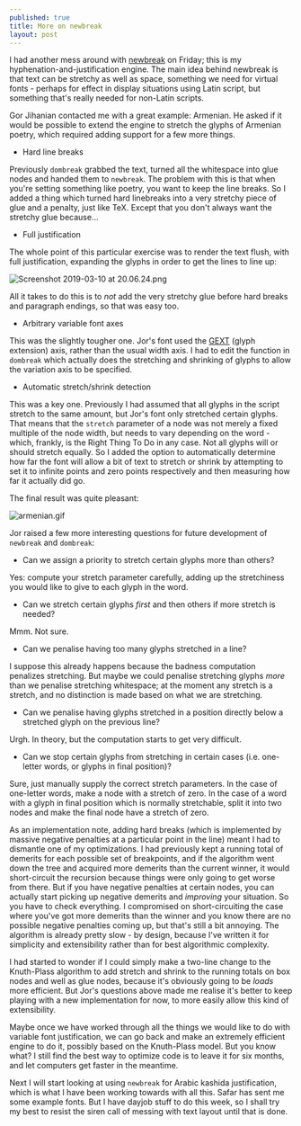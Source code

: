 ```yaml
---
published: true
title: More on newbreak
layout: post
---
```


I had another mess around with [newbreak](https://github.com/simoncozens/newbreak) on Friday; this is my hyphenation-and-justification engine. The main idea behind newbreak is that text can be stretchy as well as space, something we need for virtual fonts - perhaps for effect in display situations using Latin script, but something that's really needed for non-Latin scripts.

Gor Jihanian contacted me with a great example: Armenian. He asked if it would be possible to extend the engine to stretch the glyphs of Armenian poetry, which required adding support for a few more things.

* Hard line breaks

Previously `dombreak` grabbed the text, turned all the whitespace into glue nodes and handed them to `newbreak`. The problem with this is that when you're setting something like poetry, you want to keep the line breaks. So I added a thing which turned hard linebreaks into a very stretchy piece of glue and a penalty, just like TeX. Except that you don't always want the stretchy glue because...

* Full justification

The whole point of this particular exercise was to render the text flush, with full justification, expanding the glyphs in order to get the lines to line up:

![Screenshot 2019-03-10 at 20.06.24.png](https://github.com/simoncozens/simoncozens.github.io/raw/master/_posts/Screenshot%202019-03-10%20at%2020.06.24.png)

All it takes to do this is to *not* add the very stretchy glue before hard breaks and paragraph endings, so that was easy too.

* Arbitrary variable font axes

This was the slightly tougher one. Jor's font used the [GEXT](https://github.com/jmsole/gext-demos) (glyph extension) axis, rather than the usual width axis. I had to edit the function in `dombreak` which actually does the stretching and shrinking of glyphs to allow the variation axis to be specified.

* Automatic stretch/shrink detection

This was a key one. Previously I had assumed that all glyphs in the script stretch to the same amount, but Jor's font only stretched certain glyphs. That means that the `stretch` parameter of a node was not merely a fixed multiple of the node width, but needs to vary depending on the word - which, frankly, is the Right Thing To Do in any case. Not all glyphs will or should stretch equally. So I added the option to automatically determine how far the font will allow a bit of text to stretch or shrink by attempting to set it to infinite points and zero points respectively and then measuring how far it actually did go.

The final result was quite pleasant:

![armenian.gif](https://github.com/simoncozens/simoncozens.github.io/raw/master/_posts/armenian.gif)

Jor raised a few more interesting questions for future development of `newbreak` and `dombreak`:

* Can we assign a priority to stretch certain glyphs more than others?

Yes: compute your stretch parameter carefully, adding up the stretchiness you would like to give to each glyph in the word.

* Can we stretch certain glyphs *first* and then others if more stretch is needed?

Mmm. Not sure.

* Can we penalise having too many glyphs stretched in a line?

I suppose this already happens because the badness computation penalizes stretching. But maybe we could penalise stretching glyphs *more* than we penalise stretching whitespace; at the moment any stretch is a stretch, and no distinction is made based on what we are stretching.

* Can we penalise having glyphs stretched in a position directly below a stretched glyph on the previous line?

Urgh. In theory, but the computation starts to get very difficult.

* Can we stop certain glyphs from stretching in certain cases (i.e. one-letter words, or glyphs in final position)?

Sure, just manually supply the correct stretch parameters. In the case of one-letter words, make a node with a stretch of zero. In the case of a word with a glyph in final position which is normally stretchable, split it into two nodes and make the final node have a stretch of zero.

As an implementation note, adding hard breaks (which is implemented by massive negative penalties at a particular point in the line) meant I had to dismantle one of my optimizations. I had previously kept a running total of demerits for each possible set of breakpoints, and if the algorithm went down the tree and acquired more demerits than the current winner, it would short-circuit the recursion because things were only going to get worse from there. But if you have negative penalties at certain nodes, you can actually start picking up negative demerits and *improving* your situation. So you have to check everything. I compromised on short-circuiting the case where you've got more demerits than the winner and you know there are no possible negative penalties coming up, but that's still a bit annoying. The algorithm is already pretty slow - by design, because I've written it for simplicity and extensibility rather than for best algorithmic complexity.

I had started to wonder if I could simply make a two-line change to the Knuth-Plass algorithm to add stretch and shrink to the running totals on box nodes and well as glue nodes, because it's obviously going to be *loads* more efficient. But Jor's questions above made me realise it's better to keep playing with a new implementation for now, to more easily allow this kind of extensibility.

Maybe once we have worked through all the things we would like to do with variable font justification, we can go back and make an extremely efficient engine to do it, possibly based on the Knuth-Plass model. But you know what? I still find the best way to optimize code is to leave it for six months, and let computers get faster in the meantime.

Next I will start looking at using `newbreak` for Arabic kashida justification, which is what I have been working towards with all this. Safar has sent me some example fonts. But I have dayjob stuff to do this week, so I shall try my best to resist the siren call of messing with text layout until that is done.

